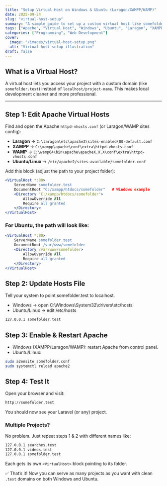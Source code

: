 ```yaml
---
title: "Setup Virtual Host on Windows & Ubuntu (Laragon/XAMPP/WAMP)"
date: 2025-09-24
slug: "virtual-host-setup"
summary: "A simple guide to set up a custom virtual host like somefolder.test on both Windows (Laragon, XAMPP, WAMP) and Linux (Ubuntu) with Apache."
tags: ["Apache", "Virtual Host", "Windows", "Ubuntu", "Laragon", "XAMPP", "WAMP"]
categories: ["Programming", "Web Development"]
cover:
  image: "/images/virtual-host-setup.png"
  alt: "Virtual host setup illustration"
draft: false
---
```



## What is a Virtual Host?
A virtual host lets you access your project with a custom domain (like `somefolder.test`) instead of `localhost/project-name`. This makes local development cleaner and more professional.

---

## Step 1: Edit Apache Virtual Hosts
Find and open the Apache `httpd-vhosts.conf` (or Laragon/WAMP sites config):

- **Laragon** → `C:\laragon\etc\apache2\sites-enabled\00-default.conf`  
- **XAMPP** → `C:\xampp\apache\conf\extra\httpd-vhosts.conf`  
- **WAMP** → `C:\wamp64\bin\apache\apacheX.X.X\conf\extra\httpd-vhosts.conf`  
- **Ubuntu/Linux** → `/etc/apache2/sites-available/somefolder.conf`

Add this block (adjust the path to your project folder):

```apache
<VirtualHost *:80>
    ServerName somefolder.test
    DocumentRoot "C:/xampp/htdocs/somefolder"   # Windows example
    <Directory "C:/xampp/htdocs/somefolder">
        AllowOverride All
        Require all granted
    </Directory>
</VirtualHost>
```

### For Ubuntu, the path will look like:
```apache
<VirtualHost *:80>
    ServerName somefolder.test
    DocumentRoot /var/www/somefolder
    <Directory /var/www/somefolder>
        AllowOverride All
        Require all granted
    </Directory>
</VirtualHost>
```

## Step 2: Update Hosts File
Tell your system to point somefolder.test to localhost.
- Windows → open C:\Windows\System32\drivers\etc\hosts
- Ubuntu/Linux → edit /etc/hosts
```apache
127.0.0.1 somefolder.test
```

## Step 3: Enable & Restart Apache
- Windows (XAMPP/Laragon/WAMP): restart Apache from control panel.
- Ubuntu/Linux:
```bash
sudo a2ensite somefolder.conf
sudo systemctl reload apache2
```

## Step 4: Test It
Open your browser and visit:
```apache
http://somefolder.test
```
You should now see your Laravel (or any) project.

### Multiple Projects? 
No problem. Just repeat steps 1 & 2 with different names like:
```apache
127.0.0.1 searches.test
127.0.0.1 videos.test
127.0.0.1 somefolder.test
```
Each gets its own `<VirtualHost>` block pointing to its folder.

✅ That’s it! Now you can serve as many projects as you want with clean `.test` domains on both Windows and Ubuntu.